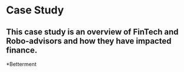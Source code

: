 # Case Study 
## This case study is an overview of FinTech and Robo-advisors and how they have impacted finance. 
*Betterment 

